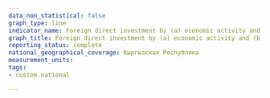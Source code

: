 ```yaml
---
data_non_statistical: false
graph_type: line
indicator_name: Foreign direct investment by (a) economic activity and (b) country of origin
graph_title: Foreign direct investment by (a) economic activity and (b) country of origin
reporting_status: complete
national_geographical_coverage: Кыргызская Республика
measurement_units:
tags:
- custom.national

---
```

